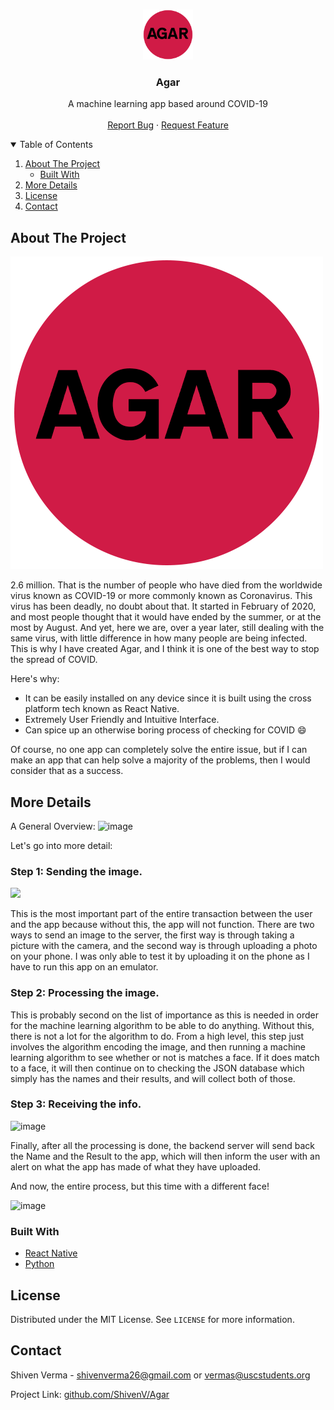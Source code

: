 <!-- PROJECT LOGO -->
<br />
<p align="center">
  <a href="https://github.com/ShivenV/Agar">
    <img src="images/app.png" alt="Logo" width="80" height="80">
  </a>

  <h3 align="center">Agar</h3>

  <p align="center">
    A machine learning app based around COVID-19
    <br />
    <br />
    <a href="https://github.com/ShivenV/Agar/issues">Report Bug</a>
    ·
    <a href="https://github.com/ShivenV/Agar/issues">Request Feature</a>
  </p>
</p>



<!-- TABLE OF CONTENTS -->
<details open="open">
  <summary>Table of Contents</summary>
  <ol>
    <li>
      <a href="#about-the-project">About The Project</a>
      <ul>
        <li><a href="#built-with">Built With</a></li>
      </ul>
    </li>
    <li><a href="#more-details">More Details</a></li>
    <li><a href="#license">License</a></li>
    <li><a href="#contact">Contact</a></li>
  </ol>
</details>



<!-- ABOUT THE PROJECT -->
## About The Project

[![Product Name Screen Shot][product-screenshot]](https://github.com/ShivenV/Agar)

2.6 million. That is the number of people who have died from the worldwide virus known as COVID-19 or more commonly known as Coronavirus. This virus has been deadly, no doubt about that. It started in February of 2020, and most people thought that it would have ended by the summer, or at the most by August. And yet, here we are, over a year later, still dealing with the same virus, with little difference in how many people are being infected. This is why I have created Agar, and I think it is one of the best way to stop the spread of COVID.

Here's why:
* It can be easily installed on any device since it is built using the cross platform tech known as React Native.
* Extremely User Friendly and Intuitive Interface.
* Can spice up an otherwise boring process of checking for COVID :smile:

Of course, no one app can completely solve the entire issue, but if I can make an app that can help solve a majority of the problems, then I would consider that as a success.

## More Details

A General Overview: 
![image](https://user-images.githubusercontent.com/53873526/113066072-e7c51f00-9187-11eb-913b-3c50a87b13a4.png)

Let's go into more detail: 

### Step 1: Sending the image.

![](https://media.giphy.com/media/CwDwQjQty3RL95LUi5/giphy.gif)

This is the most important part of the entire transaction between the user and the app because without this, the app will not function. There are two ways to send an image to the server, the first way is through taking a picture with the camera, and the second way is through uploading a photo on your phone. I was only able to test it by uploading it on the phone as I have to run this app on an emulator.

### Step 2: Processing the image. 

This is probably second on the list of importance as this is needed in order for the machine learning algorithm to be able to do anything. Without this, there is not a lot for the algorithm to do. From a high level, this step just involves the algorithm encoding the image, and then running a machine learning algorithm to see whether or not is matches a face. If it does match to a face, it will then continue on to checking the JSON database which simply has the names and their results, and will collect both of those.

### Step 3: Receiving the info.

![image](https://media.giphy.com/media/Zk3msZ0Aw8097v4sJi/giphy.gif)

Finally, after all the processing is done, the backend server will send back the Name and the Result to the app, which will then inform the user with an alert on what the app has made of what they have uploaded.

And now, the entire process, but this time with a different face!

![image](https://media.giphy.com/media/UsnvnAaa7f5lgchzQg/giphy.gif)

### Built With

* [React Native](https://reactnative.dev/)
* [Python](https://www.python.org/)

<!-- LICENSE -->
## License

Distributed under the MIT License. See `LICENSE` for more information.



<!-- CONTACT -->
## Contact

Shiven Verma - shivenverma26@gmail.com or vermas@uscstudents.org

Project Link: [github.com/ShivenV/Agar](https://github.com/ShivenV/Agar)

[product-screenshot]: images/app.png
